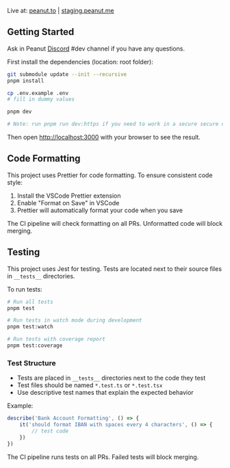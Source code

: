 Live at: [peanut.to](https://peanut.me) | [staging.peanut.me](https://staging.peanut.to)

## Getting Started

Ask in Peanut [Discord](https://discord.gg/B99T9mQqBv) #dev channel if you have any questions.

First install the dependencies (location: root folder):

```bash
git submodule update --init --recursive
pnpm install
```

```bash
cp .env.example .env
# fill in dummy values
```

```bash
pnpm dev

# Note: run pnpm run dev:https if you need to work in a secure secure context
```

Then open [http://localhost:3000](http://localhost:3000) with your browser to see the result.

## Code Formatting

This project uses Prettier for code formatting. To ensure consistent code style:

1. Install the VSCode Prettier extension
2. Enable "Format on Save" in VSCode
3. Prettier will automatically format your code when you save

The CI pipeline will check formatting on all PRs. Unformatted code will block merging.

## Testing

This project uses Jest for testing. Tests are located next to their source files in `__tests__` directories.

To run tests:

```bash
# Run all tests
pnpm test

# Run tests in watch mode during development
pnpm test:watch

# Run tests with coverage report
pnpm test:coverage
```

### Test Structure

-   Tests are placed in `__tests__` directories next to the code they test
-   Test files should be named `*.test.ts` or `*.test.tsx`
-   Use descriptive test names that explain the expected behavior

Example:

```typescript
describe('Bank Account Formatting', () => {
    it('should format IBAN with spaces every 4 characters', () => {
        // test code
    })
})
```

The CI pipeline runs tests on all PRs. Failed tests will block merging.
